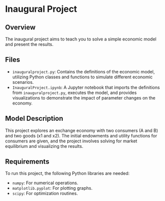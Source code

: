 # Inaugural Project

## Overview
The inaugural project aims to teach you to solve a simple economic model and present the results.

## Files
- `inauguralproject.py`: Contains the definitions of the economic model, utilizing Python classes and functions to simulate different economic scenarios.
- `InauguralProject.ipynb`: A Jupyter notebook that imports the definitions from `inauguralproject.py`, executes the model, and provides visualizations to demonstrate the impact of parameter changes on the economy.

## Model Description
This project explores an exchange economy with two consumers (A and B) and two goods (x1 and x2). The initial endowments and utility functions for consumers are given, and the project involves solving for market equilibrium and visualizing the results.

## Requirements
To run this project, the following Python libraries are needed:
- `numpy`: For numerical operations.
- `matplotlib.pyplot`: For plotting graphs.
- `scipy`: For optimization routines.
